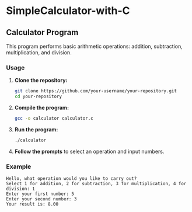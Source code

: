 # SimpleCalculator-with-C
## Calculator Program

This program performs basic arithmetic operations: addition, subtraction, multiplication, and division.

### Usage

1. **Clone the repository:**
    ```bash
    git clone https://github.com/your-username/your-repository.git
    cd your-repository
    ```

2. **Compile the program:**
    ```bash
    gcc -o calculator calculator.c
    ```

3. **Run the program:**
    ```bash
    ./calculator
    ```

4. **Follow the prompts** to select an operation and input numbers.

### Example

```plaintext
Hello, what operation would you like to carry out?
Select 1 for addition, 2 for subtraction, 3 for multiplication, 4 for division: 1
Enter your first number: 5
Enter your second number: 3
Your result is: 8.00
